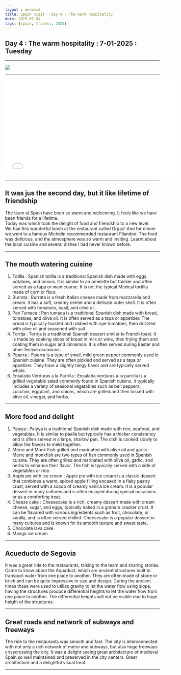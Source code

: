 ```yaml
---
layout : mermaid
title: Spain visit - day 4 - The warm hospitality
date: 2025-07-01
tags: [spain, travels, 2025]
---
```


## Day 4 : The warm hospitality : 7-01-2025 : Tuesday

---

![](/assets/travels/spain25/day4-mon-7-1-25-warmhospitality.png)

---

<iframe width="560" height="315" 
        src="/assets/travels/spain25/day4-video.mp4" 
        frameborder="0" 
        allowfullscreen>
</iframe>


---


## It was jus the second day, but it like lifetime of friendship

The team at Spain have been so warm and welcoming. It feels like we have been friends for a lifetime.   
Today was which took the delight of food and friendship to a new level.  
We had this wonderful lunch at the restaurant called Orgaz!
And for dinner we went to a famous Michelin recommended restaurant Filandon.
The food was delicious, and the atmosphere was so warm and inviting.
Learnt about the local cuisine and several dishes I had never known before.

---

## The mouth watering cuisine

1. Totilla : Spanish totilla is a traditional Spanish dish made with eggs, potatoes, and onions. It is similar to an omelette but thicker and often served as a tapa or main course. It is not the typical Mexical tortilla made of corn or flour.
2. Burrata : Burrata is a fresh Italian cheese made from mozzarella and cream. It has a soft, creamy center and a delicate outer shell. It is often served with tomatoes, basil, and olive oil.
3. Pan Tumaca : Pan tumaca is a traditional Spanish dish made with bread, tomatoes, and olive oil. It is often served as a tapa or appetizer. The bread is typically toasted and rubbed with ripe tomatoes, then drizzled with olive oil and seasoned with salt.
4. Torrija : Torrija is a traditional Spanish dessert similar to French toast. It is made by soaking slices of bread in milk or wine, then frying them and coating them in sugar and cinnamon. It is often served during Easter and other festive occasions.
5. Piparra : Piparra is a type of small, mild green pepper commonly used in Spanish cuisine. They are often pickled and served as a tapa or appetizer. They have a slightly tangy flavor and are typically served whole.
6. Ensalada Verduras a la Parrilla : Ensalada verduras a la parrilla is a grilled vegetable salad commonly found in Spanish cuisine. It typically includes a variety of seasonal vegetables such as bell peppers, zucchini, eggplant, and onions, which are grilled and then tossed with olive oil, vinegar, and herbs.

---

## More food and delight

1. Paiyya : Paiyya is a traditional Spanish dish made with rice, seafood, and vegetables. It is similar to paella but typically has a thicker consistency and is often served in a large, shallow pan. The dish is cooked slowly to allow the flavors to meld together.
2. Merre and Monk Fish grilled and marinated with olive oil and garlic : Merre and monkfish are two types of fish commonly used in Spanish cuisine. They are often grilled and marinated with olive oil, garlic, and herbs to enhance their flavor. The fish is typically served with a side of vegetables or rice.
3.  Apple pie with ice cream : Apple pie with ice cream is a classic dessert that combines a warm, spiced apple filling encased in a flaky pastry crust, served with a scoop of creamy vanilla ice cream. It is a popular dessert in many cultures and is often enjoyed during special occasions or as a comforting treat.
4. Cheeze cake : Cheesecake is a rich, creamy dessert made with cream cheese, sugar, and eggs, typically baked in a graham cracker crust. It can be flavored with various ingredients such as fruit, chocolate, or vanilla, and is often served chilled. Cheesecake is a popular dessert in many cultures and is known for its smooth texture and sweet taste.
5. Chocolate lava cake
6. Mango ice cream

---

## Acueducto de Segovia

It was a great ride to the restaurants, talking to the team and sharing stories. Came to know about the Aquaduct, which are ancient structures built to transport water from one place to another. They are often made of stone or brick and can be quite impressive in size and design. During the ancient times these were used to utilize gravity to let the water flow using slope, having the structures produce differential heights to let the water flow from one place to another. The differential heights will not be visible due to huge height of the structures.

---

## Great roads and network of subways and freeways

The ride to the restaurants was smooth and fast. The city is interconnected with not only a rich network of metro and subways, but also huge freeways crisscrossing the city. It was a delight seeing great architecture of medieval Spain so well maintained and preserved in the city centers. Great architecture and a delightful visual treat. 

---



